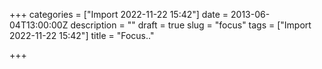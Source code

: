 +++
categories = ["Import 2022-11-22 15:42"]
date = 2013-06-04T13:00:00Z
description = ""
draft = true
slug = "focus"
tags = ["Import 2022-11-22 15:42"]
title = "Focus.."

+++




